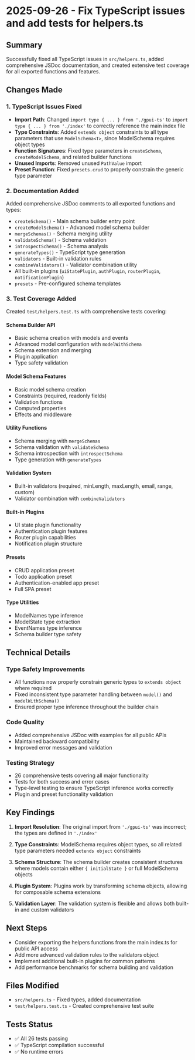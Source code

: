 # 2025-09-26 - Fix TypeScript issues and add tests for helpers.ts

## Summary

Successfully fixed all TypeScript issues in `src/helpers.ts`, added comprehensive JSDoc documentation, and created extensive test coverage for all exported functions and features.

## Changes Made

### 1. TypeScript Issues Fixed
- **Import Path**: Changed `import type { ... } from './gpui-ts'` to `import type { ... } from './index'` to correctly reference the main index file
- **Type Constraints**: Added `extends object` constraints to all type parameters that use `ModelSchema<T>`, since ModelSchema requires object types
- **Function Signatures**: Fixed type parameters in `createSchema`, `createModelSchema`, and related builder functions
- **Unused Imports**: Removed unused `PathValue` import
- **Preset Function**: Fixed `presets.crud` to properly constrain the generic type parameter

### 2. Documentation Added
Added comprehensive JSDoc comments to all exported functions and types:
- `createSchema()` - Main schema builder entry point
- `createModelSchema()` - Advanced model schema builder
- `mergeSchemas()` - Schema merging utility
- `validateSchema()` - Schema validation
- `introspectSchema()` - Schema analysis
- `generateTypes()` - TypeScript type generation
- `validators` - Built-in validation rules
- `combineValidators()` - Validator combination utility
- All built-in plugins (`uiStatePlugin`, `authPlugin`, `routerPlugin`, `notificationPlugin`)
- `presets` - Pre-configured schema templates

### 3. Test Coverage Added
Created `test/helpers.test.ts` with comprehensive tests covering:

#### Schema Builder API
- Basic schema creation with models and events
- Advanced model configuration with `modelWithSchema`
- Schema extension and merging
- Plugin application
- Type safety validation

#### Model Schema Features
- Basic model schema creation
- Constraints (required, readonly fields)
- Validation functions
- Computed properties
- Effects and middleware

#### Utility Functions
- Schema merging with `mergeSchemas`
- Schema validation with `validateSchema`
- Schema introspection with `introspectSchema`
- Type generation with `generateTypes`

#### Validation System
- Built-in validators (required, minLength, maxLength, email, range, custom)
- Validator combination with `combineValidators`

#### Built-in Plugins
- UI state plugin functionality
- Authentication plugin features
- Router plugin capabilities
- Notification plugin structure

#### Presets
- CRUD application preset
- Todo application preset
- Authentication-enabled app preset
- Full SPA preset

#### Type Utilities
- ModelNames type inference
- ModelState type extraction
- EventNames type inference
- Schema builder type safety

## Technical Details

### Type Safety Improvements
- All functions now properly constrain generic types to `extends object` where required
- Fixed inconsistent type parameter handling between `model()` and `modelWithSchema()`
- Ensured proper type inference throughout the builder chain

### Code Quality
- Added comprehensive JSDoc with examples for all public APIs
- Maintained backward compatibility
- Improved error messages and validation

### Testing Strategy
- 26 comprehensive tests covering all major functionality
- Tests for both success and error cases
- Type-level testing to ensure TypeScript inference works correctly
- Plugin and preset functionality validation

## Key Findings

1. **Import Resolution**: The original import from `'./gpui-ts'` was incorrect; the types are defined in `'./index'`

2. **Type Constraints**: ModelSchema requires object types, so all related type parameters needed `extends object` constraints

3. **Schema Structure**: The schema builder creates consistent structures where models contain either `{ initialState }` or full ModelSchema objects

4. **Plugin System**: Plugins work by transforming schema objects, allowing for composable schema extensions

5. **Validation Layer**: The validation system is flexible and allows both built-in and custom validators

## Next Steps

- Consider exporting the helpers functions from the main index.ts for public API access
- Add more advanced validation rules to the validators object
- Implement additional built-in plugins for common patterns
- Add performance benchmarks for schema building and validation

## Files Modified
- `src/helpers.ts` - Fixed types, added documentation
- `test/helpers.test.ts` - Created comprehensive test suite

## Tests Status
- ✅ All 26 tests passing
- ✅ TypeScript compilation successful
- ✅ No runtime errors